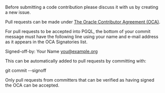 Before submitting a code contribution please discuss it with us by creating a new issue.

Pull requests can be made under [The Oracle Contributor Agreement (OCA)](https://oca.opensource.oracle.com/).

For pull requests to be accepted into PGQL, the bottom of your commit message must have 
the following line using your name and e-mail address as it appears in the OCA Signatories list.

Signed-off-by: Your Name <you@example.org>

This can be automatically added to pull requests by committing with:

git commit --signoff

Only pull requests from committers that can be verified as having signed the OCA can be accepted.
